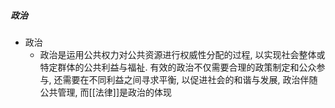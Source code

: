 ##### 政治
- 政治
	- 政治是运用公共权力对公共资源进行权威性分配的过程, 以实现社会整体或特定群体的公共利益与福祉. 有效的政治不仅需要合理的政策制定和公众参与, 还需要在不同利益之间寻求平衡, 以促进社会的和谐与发展, 政治伴随公共管理, 而[[法律]]是政治的体现


